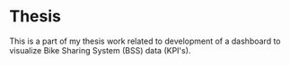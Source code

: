 # Thesis
This is a part of my thesis work related to development of a dashboard to visualize Bike Sharing System (BSS) data (KPI's).
